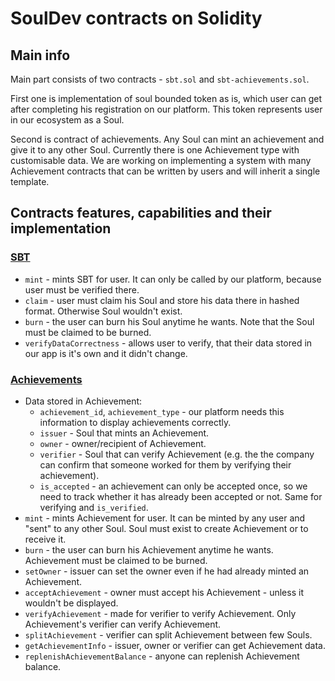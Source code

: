 # SoulDev contracts on Solidity

## Main info
Main part consists of two contracts - `sbt.sol` and `sbt-achievements.sol`. 

First one is implementation of soul bounded token as is, which user can get after completing his registration on our platform. This token represents user in our ecosystem as a Soul. 

Second is contract of achievements. Any Soul can mint an achievement and give it to any other Soul. Currently there is one Achievement type with customisable data. We are working on implementing a system with many Achievement contracts that can be written by users and will inherit a single template.

## Contracts features, capabilities and their implementation
### [SBT](contracts/sbt.sol) 
- `mint` - mints SBT for user. It can only be called by our platform, because user must be verified there.
- `claim` - user must claim his Soul and store his data there in hashed format. Otherwise Soul wouldn't exist.
- `burn` - the user can burn his Soul anytime he wants. Note that the Soul must be claimed to be burned.
- `verifyDataCorrectness` - allows user to verify, that their data stored in our app is it's own and it didn't change.

### [Achievements](contracts/sbt-achievements.sol)
- Data stored in Achievement:
    - `achievement_id`, `achievement_type` - our platform needs this information to display achievements correctly.
    - `issuer` - Soul that mints an Achievement.
    - `owner` - owner/recipient of Achievement.
    - `verifier` - Soul that can verify Achievement (e.g. the the company can confirm that someone worked for them by verifying their achievement).
    - `is_accepted` - an achievement can only be accepted once, so we need to track whether it has already been accepted or not. Same for verifying and `is_verified`.
- `mint` - mints Achievement for user. It can be minted by any user and "sent" to any other Soul. Soul must exist to create Achievement or to receive it.
- `burn` - the user can burn his Achievement anytime he wants. Achievement must be claimed to be burned.
- `setOwner` - issuer can set the owner even if he had already minted an Achievement.
- `acceptAchievement` - owner must accept his Achievement - unless it wouldn't be displayed.
- `verifyAchievement` - made for verifier to verify Achievement. Only Achievement's verifier can verify Achievement.
- `splitAchievement` - verifier can split Achievement between few Souls.
- `getAchievementInfo` - issuer, owner or verifier can get Achievement data.
- `replenishAchievementBalance` - anyone can replenish Achievement balance.
